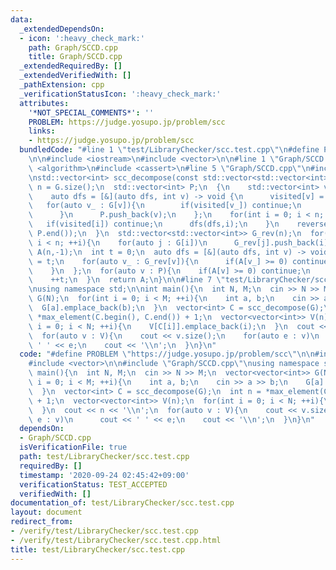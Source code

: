 ```yaml
---
data:
  _extendedDependsOn:
  - icon: ':heavy_check_mark:'
    path: Graph/SCCD.cpp
    title: Graph/SCCD.cpp
  _extendedRequiredBy: []
  _extendedVerifiedWith: []
  _pathExtension: cpp
  _verificationStatusIcon: ':heavy_check_mark:'
  attributes:
    '*NOT_SPECIAL_COMMENTS*': ''
    PROBLEM: https://judge.yosupo.jp/problem/scc
    links:
    - https://judge.yosupo.jp/problem/scc
  bundledCode: "#line 1 \"test/LibraryChecker/scc.test.cpp\"\n#define PROBLEM \"https://judge.yosupo.jp/problem/scc\"\
    \n\n#include <iostream>\n#include <vector>\n\n#line 1 \"Graph/SCCD.cpp\"\n#include\
    \ <algorithm>\n#include <cassert>\n#line 5 \"Graph/SCCD.cpp\"\n#include <set>\n\
    \nstd::vector<int> scc_decompose(const std::vector<std::vector<int>>& G){\n  int\
    \ n = G.size();\n  std::vector<int> P;\n  {\n    std::vector<int> visited(n,false);\n\
    \    auto dfs = [&](auto dfs, int v) -> void {\n      visited[v] = true;\n   \
    \   for(auto v_ : G[v]){\n        if(visited[v_]) continue;\n        dfs(dfs,v_);\n\
    \      }\n      P.push_back(v);\n    };\n    for(int i = 0; i < n; ++i){\n   \
    \   if(visited[i]) continue;\n      dfs(dfs,i);\n    }\n    reverse(P.begin(),\
    \ P.end());\n  }\n  std::vector<std::vector<int>> G_rev(n);\n  for(int i = 0;\
    \ i < n; ++i){\n    for(auto j : G[i])\n      G_rev[j].push_back(i);\n  }\n  std::vector<int>\
    \ A(n,-1);\n  int t = 0;\n  auto dfs = [&](auto dfs, int v) -> void {\n    A[v]\
    \ = t;\n    for(auto v_ : G_rev[v]){\n      if(A[v_] >= 0) continue;\n      dfs(dfs,v_);\n\
    \    }\n  };\n  for(auto v : P){\n    if(A[v] >= 0) continue;\n    dfs(dfs,v);\n\
    \    ++t;\n  }\n  return A;\n}\n\n#line 7 \"test/LibraryChecker/scc.test.cpp\"\
    \nusing namespace std;\n\nint main(){\n  int N, M;\n  cin >> N >> M;\n  vector<vector<int>>\
    \ G(N);\n  for(int i = 0; i < M; ++i){\n    int a, b;\n    cin >> a >> b;\n  \
    \  G[a].emplace_back(b);\n  }\n  vector<int> C = scc_decompose(G);\n  int n =\
    \ *max_element(C.begin(), C.end()) + 1;\n  vector<vector<int>> V(n);\n  for(int\
    \ i = 0; i < N; ++i){\n    V[C[i]].emplace_back(i);\n  }\n  cout << n << '\\n';\n\
    \  for(auto v : V){\n    cout << v.size();\n    for(auto e : v)\n      cout <<\
    \ ' ' << e;\n    cout << '\\n';\n  }\n}\n"
  code: "#define PROBLEM \"https://judge.yosupo.jp/problem/scc\"\n\n#include <iostream>\n\
    #include <vector>\n\n#include \"Graph/SCCD.cpp\"\nusing namespace std;\n\nint\
    \ main(){\n  int N, M;\n  cin >> N >> M;\n  vector<vector<int>> G(N);\n  for(int\
    \ i = 0; i < M; ++i){\n    int a, b;\n    cin >> a >> b;\n    G[a].emplace_back(b);\n\
    \  }\n  vector<int> C = scc_decompose(G);\n  int n = *max_element(C.begin(), C.end())\
    \ + 1;\n  vector<vector<int>> V(n);\n  for(int i = 0; i < N; ++i){\n    V[C[i]].emplace_back(i);\n\
    \  }\n  cout << n << '\\n';\n  for(auto v : V){\n    cout << v.size();\n    for(auto\
    \ e : v)\n      cout << ' ' << e;\n    cout << '\\n';\n  }\n}\n"
  dependsOn:
  - Graph/SCCD.cpp
  isVerificationFile: true
  path: test/LibraryChecker/scc.test.cpp
  requiredBy: []
  timestamp: '2020-09-24 02:45:42+09:00'
  verificationStatus: TEST_ACCEPTED
  verifiedWith: []
documentation_of: test/LibraryChecker/scc.test.cpp
layout: document
redirect_from:
- /verify/test/LibraryChecker/scc.test.cpp
- /verify/test/LibraryChecker/scc.test.cpp.html
title: test/LibraryChecker/scc.test.cpp
---
```

